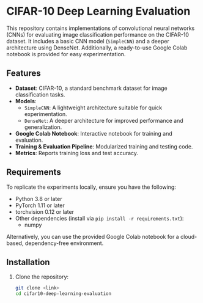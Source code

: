 # CIFAR-10 Deep Learning Evaluation

This repository contains implementations of convolutional neural networks (CNNs) for evaluating image classification performance on the CIFAR-10 dataset. It includes a basic CNN model (`SimpleCNN`) and a deeper architecture using DenseNet. Additionally, a ready-to-use Google Colab notebook is provided for easy experimentation.

## Features
- **Dataset**: CIFAR-10, a standard benchmark dataset for image classification tasks.
- **Models**:
  - `SimpleCNN`: A lightweight architecture suitable for quick experimentation.
  - `DenseNet`: A deeper architecture for improved performance and generalization.
- **Google Colab Notebook**: Interactive notebook for training and evaluation.
- **Training & Evaluation Pipeline**: Modularized training and testing code.
- **Metrics**: Reports training loss and test accuracy.

## Requirements
To replicate the experiments locally, ensure you have the following:
- Python 3.8 or later
- PyTorch 1.11 or later
- torchvision 0.12 or later
- Other dependencies (install via `pip install -r requirements.txt`):
  - numpy

Alternatively, you can use the provided Google Colab notebook for a cloud-based, dependency-free environment.

## Installation
1. Clone the repository:
   ```bash
   git clone <link>
   cd cifar10-deep-learning-evaluation

